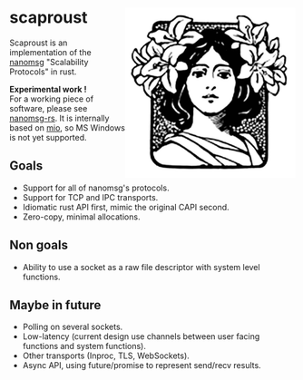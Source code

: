 # scaproust <img src=albertine-like.jpg align=right width=300 height=300>

Scaproust is an implementation of the [nanomsg](http://nanomsg.org/index.html) "Scalability Protocols" in rust.

**Experimental work !**  
For a working piece of software, please see [nanomsg-rs](https://github.com/blabaere/nanomsg.rs).
It is internally based on [mio](https://github.com/carllerche/mio), so MS Windows is not yet supported.

## Goals
* Support for all of nanomsg's protocols.
* Support for TCP and IPC transports.
* Idiomatic rust API first, mimic the original CAPI second.
* Zero-copy, minimal allocations.

## Non goals
* Ability to use a socket as a raw file descriptor with system level functions.

## Maybe in future
* Polling on several sockets.
* Low-latency (current design use channels between user facing functions and system functions).
* Other transports (Inproc, TLS, WebSockets).
* Async API, using future/promise to represent send/recv results.